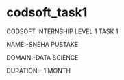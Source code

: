 # codsoft_task1

CODSOFT INTERNSHIP LEVEL 1 TASK 1

NAME:-SNEHA PUSTAKE

DOMAIN:-DATA SCIENCE

DURATION:- 1 MONTH
